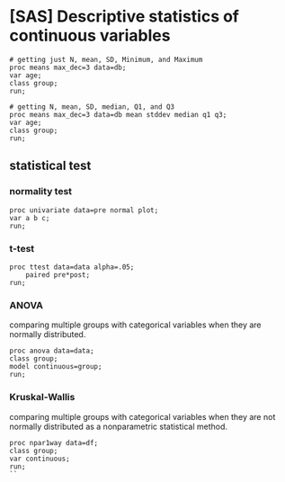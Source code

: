 # [SAS] Descriptive statistics of continuous variables
   
```sas
# getting just N, mean, SD, Minimum, and Maximum
proc means max_dec=3 data=db;
var age;
class group;
run;
```
  
```sas
# getting N, mean, SD, median, Q1, and Q3
proc means max_dec=3 data=db mean stddev median q1 q3;
var age;
class group;
run;
```

## statistical test

### normality test
```sas
proc univariate data=pre normal plot;
var a b c;
run;
```

### t-test
```sas
proc ttest data=data alpha=.05;
    paired pre*post;
run;
```

### ANOVA
comparing multiple groups with categorical variables when they are normally distributed.
```sas
proc anova data=data;
class group;
model continuous=group;
run;
```

### Kruskal-Wallis
comparing multiple groups with categorical variables when they are not normally distributed as a nonparametric statistical method.
```sas
proc npar1way data=df;
class group;
var continuous;
run;
``
